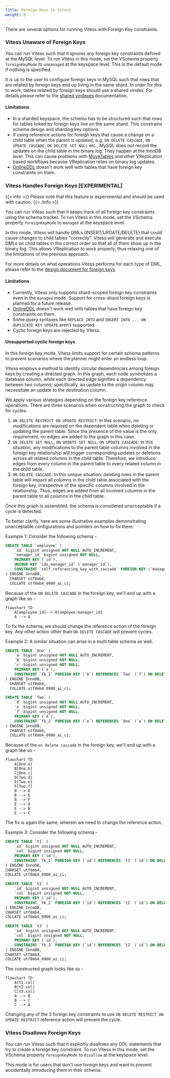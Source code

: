 ```yaml
---
title: Foreign Keys in Vitess
weight: 8
---
```


There are several options for running Vitess with Foreign Key constraints.

### Vitess Unaware of Foreign Keys

You can run Vitess such that it ignores any foreign key constraints defined at the MySQL level. To run Vitess in this mode, set the VSchema property `foreignKeyMode` to `unmanaged` at the keyspace level. This is the default mode if nothing is specified.

It is up to the user to configure foreign keys in MySQL such that rows that are related by foreign keys end up living in the same shard.
In order for this to work, tables related by foreign keys should use a shared vindex. For details please refer to the [shared vindexes](../shared-vindexes/#foreign-keys) documentation.

#### Limitations

- In a sharded keyspace, the schema has to be structured such that rows for tables linked by foreign keys live on the same shard. This constrains schema design and sharding key options.
- If using reference actions for foreign keys that cause a change on a child table when the parent is updated, e.g. `ON DELETE CASCADE`, `ON UPDATE CASCADE`, `ON DELETE SET NULL` etc., MySQL does not record the updates on the child table in the binary log. They happen at the InnoDB level. This can cause problems with [MoveTables](../../migration/move-tables/) and other VReplication based workflows because VReplication relies on binary log updates.
- [OnlineDDL](../../schema-changes/managed-online-schema-changes/) doesn't work well with tables that have foreign key constraints on them.

### Vitess Handles Foreign Keys [EXPERIMENTAL]

{{< info >}}
Please note that this feature is experimental and should be used with caution.
{{< /info >}}

You can run Vitess such that it keeps track of all foreign key constraints using the schema tracker. To run Vitess in this mode, set the VSchema property `foreignKeyMode` to `managed` at the keyspace level.

In this mode, Vitess will handle DMLs (INSERT/UPDATE/DELETE) that could cause changes to child tables "correctly". Vitess will generate and execute DMLs on child tables in the correct order so that all of them show up in the binary log. This allows VReplication to work properly, thus relaxing one of the limitations of the previous approach.

For more details on what operations Vitess performs for each type of DML, please refer to the [design document for foreign keys](https://github.com/vitessio/vitess/issues/12967).

#### Limitations

- Currently, Vitess only supports shard-scoped foreign key constraints even in the `managed` mode. Support for cross-shard foreign keys is planned for a future release.
- [OnlineDDL](../../schema-changes/managed-online-schema-changes/) doesn't work well with tables that have foreign key constraints on them.
- Some query syntaxes like `REPLACE INTO` and `INSERT INTO ... ON DUPLICATE KEY UPDATE` aren't supported.
- Cyclic foreign keys are rejected by Vitess.

#### Unsupported cyclic foreign keys

In this foreign key mode, Vitess limits support for certain schema patterns to prevent scenarios where the planner might enter an endless loop.

Vitess employs a method to identify circular dependencies among foreign keys by creating a directed graph. In this graph, each node symbolizes a database column, while each directed edge signifies a dependency between two columns; specifically, an update to the origin column may necessitate an update to the destination column.

We apply various strategies depending on the foreign key reference operations. There are three scenarios when constructing the graph to check for cycles:
1. `ON DELETE RESTRICT ON UPDATE RESTRICT`: In this scenario, no modifications are required on the dependent table when deleting or updating the parent table. Since the presence of the value is the only requirement, no edges are added to the graph in this case.
2. `ON DELETE SET NULL`, `ON UPDATE SET NULL`, `ON UPDATE CASCADE`: In this situation, any modifications to the parent table columns involved in the foreign key relationship will trigger corresponding updates or deletions across all related columns in the child table. Therefore, we introduce edges from every column in the parent table to every related column in the child table.
3. `ON DELETE CASCADE`: In this unique situation, deleting rows in the parent table will impact all columns in the child table associated with the foreign key, irrespective of the specific columns involved in the relationship. Thus, edges are added from all involved columns in the parent table to all columns in the child table.

Once this graph is assembled, the schema is considered unacceptable if a cycle is detected.

To better clarify, here are some illustrative examples demonstrating unacceptable configurations and pointers on how to fix them:

Example 1: Consider the following schema -
```sql
CREATE TABLE `employee` (
	`id` bigint unsigned NOT NULL AUTO_INCREMENT,
	`manager_id` bigint unsigned NOT NULL,
	PRIMARY KEY (`id`),
	UNIQUE KEY `idx_manager_id` (`manager_id`),
	CONSTRAINT `self_referencing_key_with_cascade` FOREIGN KEY (`manager_id`) REFERENCES `employee` (`id`) ON DELETE CASCADE
) ENGINE InnoDB,
  CHARSET utf8mb4,
  COLLATE utf8mb4_0900_ai_ci;
```
Because of the `ON DELETE CASCADE` in the foreign key, we'll end up with a graph like so -

```mermaid
flowchart TD
    A[employee.id]--> B[empoyee.manager_id]
    A --> A
```

To fix the schema, we should change the reference action of the foreign key. Any other action other than `ON DELETE CASCADE` will prevent cycles.

Example 2: A similar situation can arise in a multi table schema as well.

```sql
CREATE TABLE `One` (
	`a` bigint unsigned NOT NULL AUTO_INCREMENT,
	`b` bigint unsigned NOT NULL,
	`c` bigint unsigned NOT NULL,
	PRIMARY KEY (`a`),
	CONSTRAINT `fk_1` FOREIGN KEY (`b`) REFERENCES `Two` (`f`) ON DELETE CASCADE
) ENGINE InnoDB,
  CHARSET utf8mb4,
  COLLATE utf8mb4_0900_ai_ci;

CREATE TABLE `Two` (
	`d` bigint unsigned NOT NULL AUTO_INCREMENT,
	`e` bigint unsigned NOT NULL,
	`f` bigint unsigned NOT NULL,
	PRIMARY KEY (`d`),
	CONSTRAINT `fk_2` FOREIGN KEY (`e`) REFERENCES `One` (`a`) ON DELETE CASCADE
) ENGINE InnoDB,
  CHARSET utf8mb4,
  COLLATE utf8mb4_0900_ai_ci;
```

Because of the `on delete cascade` in the foreign key, we'll end up with a graph like so -

```mermaid
flowchart TD
    A[One.a]
    B[One.b]
    C[One.c]
    D[Two.d]
    E[Two.e]
    F[Two.f]
    B --> D
    B --> E
    B --> F
    E --> A
    E --> B
    E --> C
```

The fix is again the same, wherein we need to change the reference action.

Example 3: Consider the following schema - 
```sql
CREATE TABLE `t1` (
    `id` bigint unsigned NOT NULL AUTO_INCREMENT,
    `col` bigint unsigned NOT NULL,
    PRIMARY KEY (`id`),
    CONSTRAINT `fk_1` FOREIGN KEY (`id`) REFERENCES `t3` (`id`) ON DELETE CASCADE
) ENGINE InnoDB,
CHARSET utf8mb4,
COLLATE utf8mb4_0900_ai_ci;

CREATE TABLE `t2` (
    `id` bigint unsigned NOT NULL AUTO_INCREMENT,
    `col` bigint unsigned NOT NULL,
    PRIMARY KEY (`id`),
    CONSTRAINT `fk_2` FOREIGN KEY (`id`) REFERENCES `t1` (`id`) ON DELETE CASCADE
) ENGINE InnoDB,
CHARSET utf8mb4,
COLLATE utf8mb4_0900_ai_ci;

CREATE TABLE `t3` (
    `id` bigint unsigned NOT NULL AUTO_INCREMENT,
    `col` bigint unsigned NOT NULL,
    PRIMARY KEY (`id`),
    CONSTRAINT `fk_3` FOREIGN KEY (`id`) REFERENCES `t2` (`id`) ON DELETE CASCADE
) ENGINE InnoDB,
CHARSET utf8mb4,
COLLATE utf8mb4_0900_ai_ci;
```

The constructed graph looks like so - 

```mermaid
flowchart TD
    A[t1.col]
    B[t2.col]
    C[t3.col]
    A --> B
    B --> C
    C --> A
```

Changing any of the 3 foreign key constraints to use `ON DELETE RESTRICT ON UPDATE RESTRICT` reference action will prevent the cycle.

### Vitess Disallows Foreign Keys

You can run Vitess such that it explicitly disallows any DDL statements that try to create a foreign key constraint. To run Vitess in this mode, set the VSchema property `foreignKeyMode` to `disallow` at the keyspace level.

This mode is for users that don't use foreign keys and want to prevent accidentally introducing them in their schema.


